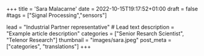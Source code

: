 +++
title = 'Sara Malacarne'
date = 2022-10-15T19:17:52+01:00
draft = false
#tags = ["Signal Processing","sensors"]

lead = "Industrial Partner representative" # Lead text
description =  "Example article description"
categories = ["Senior Resarch Scientist", "Telenor Research"]
thumbnail = "images/sara.jpeg"
post_meta = ["categories", "translations"]
+++
